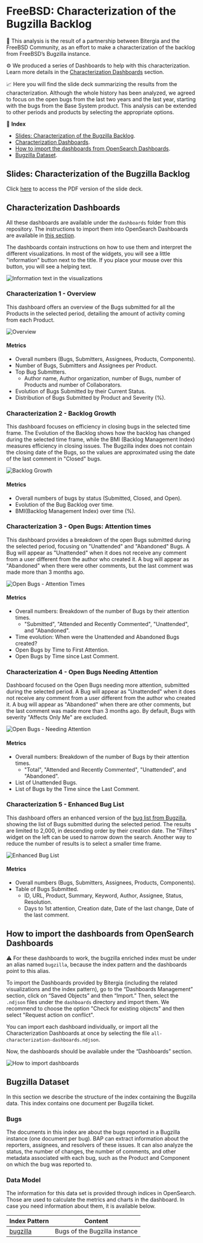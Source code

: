 # FreeBSD: Characterization of the Bugzilla Backlog

🤝 This analysis is the result of a partnership between Bitergia and the FreeBSD
Community, as an effort to make a characterization of the backlog from FreeBSD’s Bugzilla
instance.

⚙️ We produced a series of Dashboards to help with this characterization. Learn more
details in the [Characterization Dashboards](#characterization-dashboards) section.

📈 Here you will find the slide deck summarizing the results from the characterization.
Although the whole history has been analyzed, we agreed to focus on the open bugs from
the last two years and the last year, starting with the bugs from the Base System product.
This analysis can be extended to other periods and products by selecting the appropriate
options.

📁 **Index**

* [Slides: Characterization of the Bugzilla Backlog](#slides-characterization-of-the-bugzilla-backlog).
* [Characterization Dashboards](#characterization-dashboards).
* [How to import the dashboards from OpenSearch Dashboards](#how-to-import-the-dashboards-from-opensearch-dashboards).
* [Bugzilla Dataset](#bugzilla-dataset).

## Slides: Characterization of the Bugzilla Backlog

Click [here](docs/FreeBSD-Characterization_of_the_Bugzilla_Backlog.pdf) to access the PDF
version of the slide deck.

## Characterization Dashboards

All these dashboards are available under the `dashboards` folder from this repository.
The instructions to import them into OpenSearch Dashboards are available in [this section](#How-to-import-the-dashboards-from-OpenSearch-Dashboards).

The dashboards contain instructions on how to use them and interpret the different 
visualizations. In most of the widgets, you will see a little "information" button next
to the title. If you place your mouse over this button, you will see a helping text.

![Information text in the visualizations](imgs/example-helping-text.png)

### Characterization 1 - Overview

This dashboard offers an overview of the Bugs submitted for all the Products in the
selected period, detailing the amount of activity coming from each Product.

![Overview](imgs/Characterization1-Overview.png)

#### Metrics

* Overall numbers (Bugs, Submitters, Assignees, Products, Components).
* Number of Bugs, Submitters and Assignees per Product.
* Top Bug Submitters.
  * Author name, Author organization, number of Bugs, number of Products and number of Collaborators.
* Evolution of Bugs Submitted by their Current Status.
* Distribution of Bugs Submitted by Product and Severity (%).

### Characterization 2 -  Backlog Growth

This dashboard focuses on efficiency in closing bugs in the selected time frame. The
Evolution of the Backlog shows how the backlog has changed during the selected time frame,
while the BMI (Backlog Management Index) measures efficiency in closing issues. The
Bugzilla index does not contain the closing date of the Bugs, so the values are
approximated using the date of the last comment in "Closed" bugs.

![Backlog Growth](imgs/Characterization2-Backlog_Growth.png)

#### Metrics

* Overall numbers of bugs by status (Submitted, Closed, and Open).
* Evolution of the Bug Backlog over time.
* BMI(Backlog Management Index) over time (%).

### Characterization 3 - Open Bugs: Attention times

This dashboard provides a breakdown of the open Bugs submitted during the selected period,
focusing on "Unattended" and "Abandoned" Bugs. A Bug will appear as "Unattended" when it
does not receive any comment from a user different from the author who created it. A bug
will appear as "Abandoned" when there were other comments, but the last comment was made
more than 3 months ago.

![Open Bugs - Attention Times](imgs/Characterization3-Open_Bugs_Attention_times.png)

#### Metrics

* Overall numbers: Breakdown of the number of Bugs by their attention times.
  * "Submitted", "Attended and Recently Commented", "Unattended", and "Abandoned".
* Time evolution: When were the Unattended and Abandoned Bugs created?
* Open Bugs by Time to First Attention.
* Open Bugs by Time since Last Comment.

### Characterization 4 - Open Bugs Needing Attention

Dashboard focused on the Open Bugs needing more attention, submitted during the selected
period. A Bug will appear as "Unattended" when it does not receive any comment from a user
different from the author who created it. A bug will appear as "Abandoned" when there are
other comments, but the last comment was made more than 3 months ago. By default, Bugs
with severity "Affects Only Me" are excluded.

![Open Bugs - Needing Attention](imgs/Characterization4-Open_Bugs_Needing_Attention.png)

#### Metrics

* Overall numbers: Breakdown of the number of Bugs by their attention times.
  * "Total", "Attended and Recently Commented", "Unattended", and "Abandoned".
* List of Unattended Bugs.
* List of Bugs by the Time since the Last Comment.

### Characterization 5 -  Enhanced Bug List

This dashboard offers an enhanced version of the [bug list from Bugzilla](https://bugs.freebsd.org/bugzilla//buglist.cgi?bug_status=__open__&no_redirect=1&order=Importance&query_format=specific),
showing the list of Bugs submitted during the selected period. The results are limited to
2,000, in descending order by their creation date. The "Filters" widget on the left can be
used to narrow down the search. Another way to reduce the number of results is to select a
smaller time frame.

![Enhanced Bug List](imgs/Characterization5-Enhanced_Bug_List.png)

#### Metrics

* Overall numbers (Bugs, Submitters, Assignees, Products, Components).
* Table of Bugs Submitted.
  * ID, URL, Product, Summary, Keyword, Author, Assignee, Status, Resolution.
  * Days to 1st attention, Creation date, Date of the last change, Date of the last comment.

## How to import the dashboards from OpenSearch Dashboards

⚠️ For these dashboards to work, the bugzilla enriched index must be under an alias named
`bugzilla`, because the index pattern and the dashboards point to this alias.

To import the Dashboards provided by Bitergia (including the related visualizations and
the index pattern), go to the “Dashboards Management” section, click on “Saved Objects”
and then “Import.” Then, select the `.ndjson` files under the `dashboards` directory and
import them. We recommend to choose the option "Check for existing objects" and then
select "Request action on conflict".

You can import each dashboard individually, or import all the Characterization
Dashboards at once by selecting the file `all-characterization-dashboards.ndjson`.

Now, the dashboards should be available under the “Dashboards” section.

![How to import dashboards](imgs/import-dashboards.png)

## Bugzilla Dataset

In this section we describe the structure of the index containing the Bugzilla data. 
This index contains one document per Bugzilla ticket.

### Bugs
        
The documents in this index are about the bugs reported in a Bugzilla instance (one
document per bug). BAP can extract information about the reporters, assignees, and
resolvers of these issues. It can also analyze the status, the number of changes, the
number of comments, and other metadata associated with each bug, such as the Product and
Component on which the bug was reported to.

### Data Model

The information for this data set is provided through indices in OpenSearch.
Those are used to calculate the metrics and charts in the dashboard. In case you
need information about them, it is available below.

| Index Pattern                | Content                       |
|------------------------------|-------------------------------|
| [bugzilla](docs/bugzilla.md) | Bugs of the Bugzilla instance |
